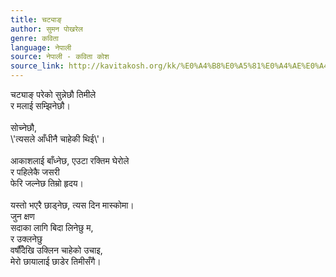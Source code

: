 ```yaml
---
title: चट्याङ्‍
author: सुमन पोखरेल
genre: कविता
language: नेपाली
source: नेपाली - कविता कोश
source_link: http://kavitakosh.org/kk/%E0%A4%B8%E0%A5%81%E0%A4%AE%E0%A4%A8_%E0%A4%AA%E0%A5%8B%E0%A4%96%E0%A4%B0%E0%A5%87%E0%A4%B2
---
```


चट्याङ् परेको सुन्नेछौ तिमीले  
र मलाई सम्झिनेछौ।  
   
सोच्नेछौ,  
\\'त्यसले आँधीनै चाहेकी थिई\\'।  
   
आकाशलाई बाँध्नेछ, एउटा रक्तिम घेरोले  
र पहिलेकै जसरी  
फेरि जल्नेछ तिम्रो हृदय।  
   
यस्तो भएरै छाड्नेछ, त्यस दिन मास्कोमा।  
जुन क्षण  
सदाका लागि बिदा लिनेछु म,  
र उक्लनेछु  
वर्षौँदेखि उक्लिन चाहेको उचाइ,  
मेरो छायालाई छाडेर तिमीसँगै।
